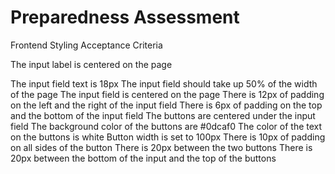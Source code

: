 # Preparedness Assessment











Frontend Styling Acceptance Criteria




The input label is centered on the page

The input field text is 18px
The input field should take up 50% of the width of the page
The input field is centered on the page
There is 12px of padding on the left and the right of the input field
There is 6px of padding on the top and the bottom of the input field
The buttons are centered under the input field
The background color of the buttons are #0dcaf0
The color of the text on the buttons is white
Button width is set to 100px
There is 10px of padding on all sides of the button
There is 20px between the two buttons
There is 20px between the bottom of the input and the top of the buttons